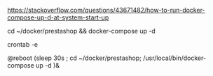 
https://stackoverflow.com/questions/43671482/how-to-run-docker-compose-up-d-at-system-start-up

cd ~/docker/prestashop && docker-compose up -d


crontab -e

@reboot (sleep 30s ; cd ~/docker/prestashop; /usr/local/bin/docker-compose up -d )&